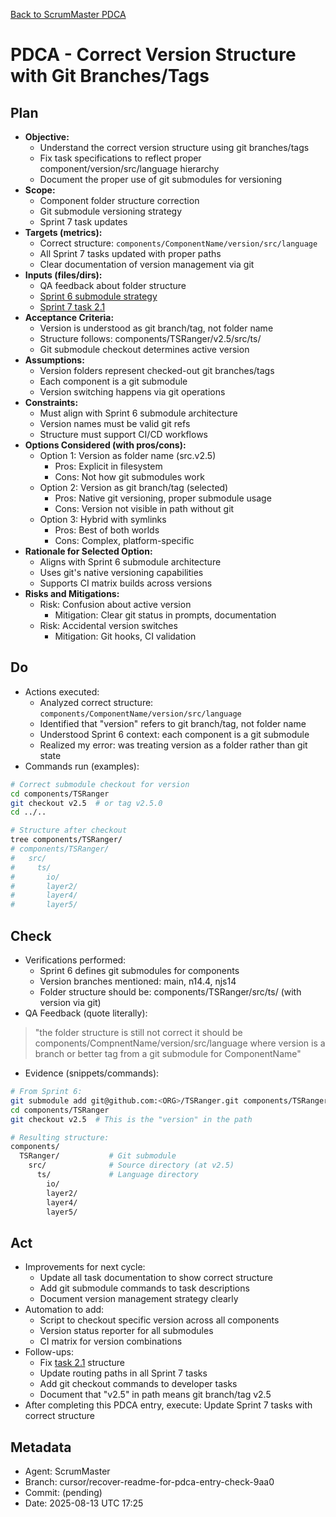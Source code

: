 [Back to ScrumMaster PDCA](../)

# PDCA - Correct Version Structure with Git Branches/Tags

## Plan
- **Objective:** 
  - Understand the correct version structure using git branches/tags
  - Fix task specifications to reflect proper component/version/src/language hierarchy
  - Document the proper use of git submodules for versioning
- **Scope:** 
  - Component folder structure correction
  - Git submodule versioning strategy
  - Sprint 7 task updates
- **Targets (metrics):** 
  - Correct structure: `components/ComponentName/version/src/language`
  - All Sprint 7 tasks updated with proper paths
  - Clear documentation of version management via git
- **Inputs (files/dirs):** 
  - QA feedback about folder structure
  - [Sprint 6 submodule strategy](../../../sprints/sprint-6/task-6-architect-componentization-and-submodules.md)
  - [Sprint 7 task 2.1](../../../sprints/sprint-7/task-2.1-architect-srcv2-structure.md)
- **Acceptance Criteria:**
  - Version is understood as git branch/tag, not folder name
  - Structure follows: components/TSRanger/v2.5/src/ts/
  - Git submodule checkout determines active version
- **Assumptions:**
  - Version folders represent checked-out git branches/tags
  - Each component is a git submodule
  - Version switching happens via git operations
- **Constraints:**
  - Must align with Sprint 6 submodule architecture
  - Version names must be valid git refs
  - Structure must support CI/CD workflows
- **Options Considered (with pros/cons):**
  - Option 1: Version as folder name (src.v2.5)
    - Pros: Explicit in filesystem
    - Cons: Not how git submodules work
  - Option 2: Version as git branch/tag (selected)
    - Pros: Native git versioning, proper submodule usage
    - Cons: Version not visible in path without git
  - Option 3: Hybrid with symlinks
    - Pros: Best of both worlds
    - Cons: Complex, platform-specific
- **Rationale for Selected Option:**
  - Aligns with Sprint 6 submodule architecture
  - Uses git's native versioning capabilities
  - Supports CI matrix builds across versions
- **Risks and Mitigations:**
  - Risk: Confusion about active version
    - Mitigation: Clear git status in prompts, documentation
  - Risk: Accidental version switches
    - Mitigation: Git hooks, CI validation

## Do
- Actions executed:
  - Analyzed correct structure: `components/ComponentName/version/src/language`
  - Identified that "version" refers to git branch/tag, not folder name
  - Understood Sprint 6 context: each component is a git submodule
  - Realized my error: was treating version as a folder rather than git state
- Commands run (examples):
```bash
# Correct submodule checkout for version
cd components/TSRanger
git checkout v2.5  # or tag v2.5.0
cd ../..

# Structure after checkout
tree components/TSRanger/
# components/TSRanger/
#   src/
#     ts/
#       io/
#       layer2/
#       layer4/
#       layer5/
```

## Check
- Verifications performed:
  - Sprint 6 defines git submodules for components
  - Version branches mentioned: main, n14.4, njs14
  - Folder structure should be: components/TSRanger/src/ts/ (with version via git)
- QA Feedback (quote literally):
> "the folder structure is still not correct it should be components/CompnentName/version/src/language where version is a branch or better tag from a git submodule for ComponentName"
- Evidence (snippets/commands):
```bash
# From Sprint 6:
git submodule add git@github.com:<ORG>/TSRanger.git components/TSRanger
cd components/TSRanger
git checkout v2.5  # This is the "version" in the path

# Resulting structure:
components/
  TSRanger/           # Git submodule
    src/              # Source directory (at v2.5)
      ts/             # Language directory
        io/
        layer2/
        layer4/
        layer5/
```

## Act
- Improvements for next cycle:
  - Update all task documentation to show correct structure
  - Add git submodule commands to task descriptions
  - Document version management strategy clearly
- Automation to add:
  - Script to checkout specific version across all components
  - Version status reporter for all submodules
  - CI matrix for version combinations
- Follow-ups:
  - Fix [task 2.1](../../../sprints/sprint-7/task-2.1-architect-srcv2-structure.md) structure
  - Update routing paths in all Sprint 7 tasks
  - Add git checkout commands to developer tasks
  - Document that "v2.5" in path means git branch/tag v2.5
- After completing this PDCA entry, execute: Update Sprint 7 tasks with correct structure

## Metadata
- Agent: ScrumMaster
- Branch: cursor/recover-readme-for-pdca-entry-check-9aa0
- Commit: (pending)
- Date: 2025-08-13 UTC 17:25